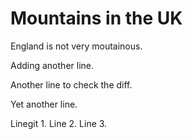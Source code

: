 # Mountains in the UK

England is not very moutainous.

Adding another line.

Another line to check the diff.

Yet another line.

Linegit 1.
Line 2.
Line 3.
